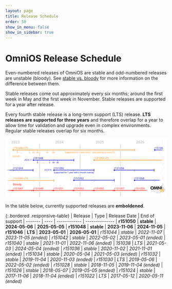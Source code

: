 ```yaml
---
layout: page
title: Release Schedule
order: 50
show_in_menu: false
show_in_sidebar: true
---
```


# OmniOS Release Schedule

Even-numbered releases of OmniOS are stable and odd-numbered releases are
unstable (bloody). See [stable vs. bloody](/about/stablevsbloody.html) for
more information on the difference between them.

Stable releases come out approximately every six months; around the first week
in May and the first week in November. Stable releases are supported
for a year after release.

Every fourth stable release is a long-term support (LTS) release. **LTS
releases are supported for three years** and therefore overlap for a year to
allow time for validation and upgrade even in complex environments. Regular
stable releases overlap for six months.

<img class="responsive-img" src="/release-plan-r46@2x.png" alt="OmniOS Release Plan" />

In the table below, currently supported releases are **emboldened**.

{:.bordered .responsive-table}
| Release	| Type		| Release Date		| End of support
| -------	| ----		| ------------		| --------------
| **r151050**	| **stable**	| **2024-05-06**	| **2025-05-05**
| **r151048**	| **stable**	| **2023-11-06**	| **2024-11-05**
| **r151046**	| **LTS**	| **2023-05-01**	| **2026-05-01**
| _r151044_	| _stable_	| _2022-11-07_		| _2023-11-05 (ended)_
| _r151042_	| _stable_	| _2022-05-02_		| _2023-05-01 (ended)_
| _r151040_	| _stable_	| _2021-11-01_		| _2022-11-06 (ended)_
| _151038_	| _LTS_		| _2021-05-03_		| _2024-05-04 (ended)_
| _r151036_	| _stable_	| _2020-11-02_		| _2021-11-01 (ended)_
| _r151034_	| _stable_	| _2020-05-04_		| _2021-05-03 (ended)_
| _r151032_	| _stable_	| _2019-11-04_		| _2020-11-03 (ended)_
| _r151030_	| _LTS_		| _2019-05-06_		| _2022-05-02 (ended)_
| _r151028_	| _stable_	| _2018-11-05_		| _2019-11-04 (ended)_
| _r151026_	| _stable_	| _2018-05-07_		| _2019-05-05 (ended)_
| _r151024_	| _stable_	| _2017-11-06_		| _2018-11-04 (ended)_
| _r151022_	| _LTS_		| _2017-05-12_		| _2020-05-11 (ended)_


